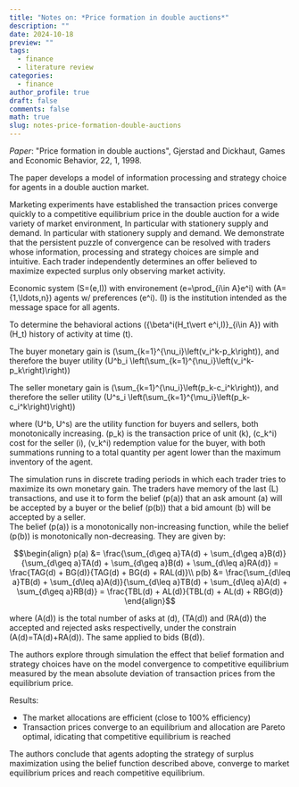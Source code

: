 ```yaml
---
title: "Notes on: *Price formation in double auctions*"
description: ""
date: 2024-10-18
preview: ""
tags:
  - finance
  - literature review
categories:
  - finance
author_profile: true
draft: false
comments: false
math: true
slug: notes-price-formation-double-auctions
---
```


_Paper_: "Price formation in double auctions", Gjerstad and Dickhaut, Games and Economic Behavior, 22, 1, 1998.

The paper develops a model of information processing and strategy choice for agents in a double auction market.

Marketing experiments have established the transaction prices converge quickly to a competitive equilibrium price in the double auction for a wide variety of market environment, In particular with stationery supply and demand.
In particular with stationery supply and demand.
We demonstrate that the persistent puzzle of convergence can be resolved with traders whose information, processing and strategy choices are simple and intuitive.
Each trader independently determines an offer believed to maximize expected surplus only observing market activity.

Economic system \(S=(e,I)\) with environement \(e=\prod_{i\in A}e^i\) with \(A=\{1,\ldots,n\}\) agents w/ preferences \(e^i\). \(I\) is the institution intended as the message space for all agents.

To determine the behavioral actions \(\{\beta^i(H_t\vert e^i,I)\}_{i\in A}\) with \(H_t\) history of activity at time \(t\).

The buyer monetary gain is \(\sum_{k=1}^{\nu_i}\left(v_i^k-p_k\right)\), and therefore the
buyer utility \(U^b_i \left(\sum_{k=1}^{\nu_i}\left(v_i^k-p_k\right)\right)\)

The seller monetary gain is \(\sum_{k=1}^{\nu_i}\left(p_k-c_i^k\right)\), and therefore the
seller utility \(U^s_i \left(\sum_{k=1}^{\mu_i}\left(p_k-c_i^k\right)\right)\)

where \(U^b, U^s\) are the utility function for buyers and sellers, both monotonically increasing. \(p_k\) is the transaction price of unit \(k\), \(c_k^i\) cost for the seller \(i\), \(v_k^i\) redemption value for the buyer, with both summations running to a total quantity per agent lower than the maximum inventory of the agent.

The simulation runs in discrete trading periods in which each trader tries to maximize its own monetary gain. The traders have memory of the last \(L\) transactions, and use it to form the belief \(p(a)\) that an ask amount \(a\) will be accepted by a buyer or the belief \(p(b)\) that a bid amount \(b\) will be accepted by a seller.\
The belief \(p(a)\) is a monotonically non-increasing function, while the belief \(p(b)\) is monotonically non-decreasing. They are given by:

$$\begin{align}
p(a) &= \frac{\sum_{d\geq a}TA(d) + \sum_{d\geq a}B(d)}{\sum_{d\geq a}TA(d) + \sum_{d\geq a}B(d) + \sum_{d\leq a}RA(d)}
= \frac{TAG(d) + BG(d)}{TAG(d) + BG(d) + RAL(d)}\\
p(b) &= \frac{\sum_{d\leq a}TB(d) + \sum_{d\leq a}A(d)}{\sum_{d\leq a}TB(d) + \sum_{d\leq a}A(d) + \sum_{d\geq a}RB(d)}
= \frac{TBL(d) + AL(d)}{TBL(d) + AL(d) + RBG(d)}
\end{align}$$

where \(A(d)\) is the total number of asks at \(d\), \(TA(d)\) and \(RA(d)\) the accepted and rejected asks respectivelly, under the constrain \(A(d)=TA(d)+RA(d)\). The same applied to bids \(B(d)\).

The authors explore through simulation the effect that belief formation and strategy choices have on the model convergence to competitive equilibrium measured by the mean absolute deviation of transaction prices from the equilibrium price.

Results:
- The market allocations are efficient (close to 100% efficiency)
- Transaction prices converge to an equilibrium and allocation are Pareto optimal, idicating that competitive equilibrium is reached

The authors conclude that agents adopting the strategy of surplus maximization using the belief function described above, converge to market equilibrium prices and reach competitive equilibrium.

